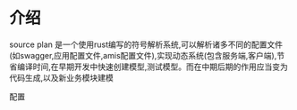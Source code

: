 # 介绍

source plan 是一个使用rust编写的符号解析系统,可以解析诸多不同的配置文件(如swagger,应用配置文件,amis配置文件),实现动态系统(包含服务端,客户端),节省编译时间,在早期开发中快速创建模型,测试模型。而在中期后期的作用应当变为代码生成,以及新业务模块建模

配置